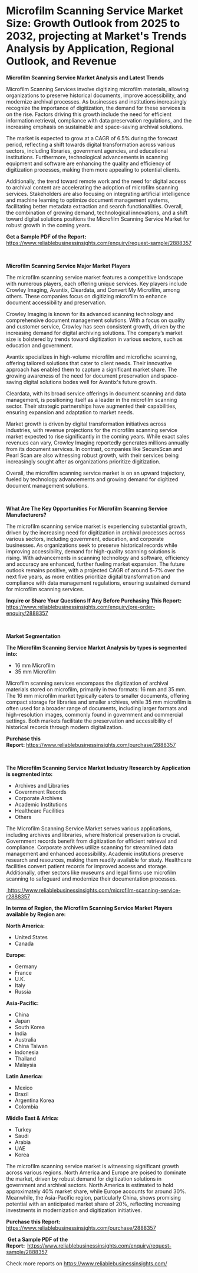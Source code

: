 <p><h1>Microfilm Scanning Service Market Size: Growth Outlook from 2025 to 2032, projecting at Market's Trends Analysis by Application, Regional Outlook, and Revenue</h1></p><p><strong>Microfilm Scanning Service Market Analysis and Latest Trends</strong></p>
<p><p>Microfilm Scanning Services involve digitizing microfilm materials, allowing organizations to preserve historical documents, improve accessibility, and modernize archival processes. As businesses and institutions increasingly recognize the importance of digitization, the demand for these services is on the rise. Factors driving this growth include the need for efficient information retrieval, compliance with data preservation regulations, and the increasing emphasis on sustainable and space-saving archival solutions.</p><p>The market is expected to grow at a CAGR of 6.5% during the forecast period, reflecting a shift towards digital transformation across various sectors, including libraries, government agencies, and educational institutions. Furthermore, technological advancements in scanning equipment and software are enhancing the quality and efficiency of digitization processes, making them more appealing to potential clients. </p><p>Additionally, the trend toward remote work and the need for digital access to archival content are accelerating the adoption of microfilm scanning services. Stakeholders are also focusing on integrating artificial intelligence and machine learning to optimize document management systems, facilitating better metadata extraction and search functionalities. Overall, the combination of growing demand, technological innovations, and a shift toward digital solutions positions the Microfilm Scanning Service Market for robust growth in the coming years.</p></p>
<p><strong>Get a Sample PDF of the Report:&nbsp;</strong> <a href="https://www.reliablebusinessinsights.com/enquiry/request-sample/2888357?utm_campaign=3113&utm_medium=2&utm_source=Github&utm_content=ia&utm_term=14032025&utm_id=microfilm-scanning-service">https://www.reliablebusinessinsights.com/enquiry/request-sample/2888357</a></p>
<p>&nbsp;</p>
<p><strong>Microfilm Scanning Service Major Market Players</strong></p>
<p><p>The microfilm scanning service market features a competitive landscape with numerous players, each offering unique services. Key players include Crowley Imaging, Avantix, Cleardata, and Convert My Microfilm, among others. These companies focus on digitizing microfilm to enhance document accessibility and preservation.</p><p>Crowley Imaging is known for its advanced scanning technology and comprehensive document management solutions. With a focus on quality and customer service, Crowley has seen consistent growth, driven by the increasing demand for digital archiving solutions. The company’s market size is bolstered by trends toward digitization in various sectors, such as education and government.</p><p>Avantix specializes in high-volume microfilm and microfiche scanning, offering tailored solutions that cater to client needs. Their innovative approach has enabled them to capture a significant market share. The growing awareness of the need for document preservation and space-saving digital solutions bodes well for Avantix's future growth.</p><p>Cleardata, with its broad service offerings in document scanning and data management, is positioning itself as a leader in the microfilm scanning sector. Their strategic partnerships have augmented their capabilities, ensuring expansion and adaptation to market needs.</p><p>Market growth is driven by digital transformation initiatives across industries, with revenue projections for the microfilm scanning service market expected to rise significantly in the coming years. While exact sales revenues can vary, Crowley Imaging reportedly generates millions annually from its document services. In contrast, companies like SecureScan and Pearl Scan are also witnessing robust growth, with their services being increasingly sought after as organizations prioritize digitization.</p><p>Overall, the microfilm scanning service market is on an upward trajectory, fueled by technology advancements and growing demand for digitized document management solutions.</p></p>
<p>&nbsp;</p>
<p><strong>What Are The Key Opportunities For Microfilm Scanning Service Manufacturers?</strong></p>
<p><p>The microfilm scanning service market is experiencing substantial growth, driven by the increasing need for digitization in archival processes across various sectors, including government, education, and corporate businesses. As organizations seek to preserve historical records while improving accessibility, demand for high-quality scanning solutions is rising. With advancements in scanning technology and software, efficiency and accuracy are enhanced, further fueling market expansion. The future outlook remains positive, with a projected CAGR of around 5-7% over the next five years, as more entities prioritize digital transformation and compliance with data management regulations, ensuring sustained demand for microfilm scanning services.</p></p>
<p><strong>Inquire or Share Your Questions If Any Before Purchasing This Report:</strong> <a href="https://www.reliablebusinessinsights.com/enquiry/pre-order-enquiry/2888357?utm_campaign=3113&utm_medium=2&utm_source=Github&utm_content=ia&utm_term=14032025&utm_id=microfilm-scanning-service">https://www.reliablebusinessinsights.com/enquiry/pre-order-enquiry/2888357</a></p>
<p>&nbsp;</p>
<p><strong>Market Segmentation</strong></p>
<p><strong>The Microfilm Scanning Service Market Analysis by types is segmented into:</strong></p>
<p><ul><li>16 mm Microfilm</li><li>35 mm Microfilm</li></ul></p>
<p><p>Microfilm scanning services encompass the digitization of archival materials stored on microfilm, primarily in two formats: 16 mm and 35 mm. The 16 mm microfilm market typically caters to smaller documents, offering compact storage for libraries and smaller archives, while 35 mm microfilm is often used for a broader range of documents, including larger formats and high-resolution images, commonly found in government and commercial settings. Both markets facilitate the preservation and accessibility of historical records through modern digitalization.</p></p>
<p><strong>Purchase this Report:&nbsp;</strong><a href="https://www.reliablebusinessinsights.com/purchase/2888357?utm_campaign=3113&utm_medium=2&utm_source=Github&utm_content=ia&utm_term=14032025&utm_id=microfilm-scanning-service">https://www.reliablebusinessinsights.com/purchase/2888357</a></p>
<p>&nbsp;</p>
<p><strong>The Microfilm Scanning Service Market Industry Research by Application is segmented into:</strong></p>
<p><ul><li>Archives and Libraries</li><li>Government Records</li><li>Corporate Archives</li><li>Academic Institutions</li><li>Healthcare Facilities</li><li>Others</li></ul></p>
<p><p>The Microfilm Scanning Service Market serves various applications, including archives and libraries, where historical preservation is crucial. Government records benefit from digitization for efficient retrieval and compliance. Corporate archives utilize scanning for streamlined data management and enhanced accessibility. Academic institutions preserve research and resources, making them readily available for study. Healthcare facilities convert patient records for improved access and storage. Additionally, other sectors like museums and legal firms use microfilm scanning to safeguard and modernize their documentation processes.</p></p>
<p><a href="https://www.reliablebusinessinsights.com/microfilm-scanning-service-r2888357?utm_campaign=3113&utm_medium=2&utm_source=Github&utm_content=ia&utm_term=14032025&utm_id=microfilm-scanning-service">&nbsp;https://www.reliablebusinessinsights.com/microfilm-scanning-service-r2888357</a></p>
<p><strong>In terms of Region, the Microfilm Scanning Service Market Players available by Region are:</strong></p>
<p>
    <p> <strong> North America: </strong>
        <ul>
            <li>United States</li>
            <li>Canada</li>
        </ul>
        </p> 
    <p> <strong> Europe: </strong>
        <ul>
            <li>Germany</li>
            <li>France</li>
            <li>U.K.</li>
            <li>Italy</li>
            <li>Russia</li>
        </ul>
        </p> 
    <p> <strong> Asia-Pacific: </strong>
        <ul>
            <li>China</li>
            <li>Japan</li>
            <li>South Korea</li>
            <li>India</li>
            <li>Australia</li>
            <li>China Taiwan</li>
            <li>Indonesia</li>
            <li>Thailand</li>
            <li>Malaysia</li>
        </ul>
        </p> 
    <p> <strong> Latin America: </strong>
        <ul>
            <li>Mexico</li>
            <li>Brazil</li>
            <li>Argentina Korea</li>
            <li>Colombia</li>
        </ul>
        </p> 
    <p> <strong> Middle East & Africa: </strong>
        <ul>
            <li>Turkey</li>
            <li>Saudi</li>
            <li>Arabia</li>
            <li>UAE</li>
            <li>Korea</li>
        </ul>
    </p>
    </p>
<p><p>The microfilm scanning service market is witnessing significant growth across various regions. North America and Europe are poised to dominate the market, driven by robust demand for digitization solutions in government and archival sectors. North America is estimated to hold approximately 40% market share, while Europe accounts for around 30%. Meanwhile, the Asia-Pacific region, particularly China, shows promising potential with an anticipated market share of 20%, reflecting increasing investments in modernization and digitization initiatives.</p></p>
<p><strong>Purchase this Report: </strong><a href="https://www.reliablebusinessinsights.com/purchase/2888357?utm_campaign=3113&utm_medium=2&utm_source=Github&utm_content=ia&utm_term=14032025&utm_id=microfilm-scanning-service">https://www.reliablebusinessinsights.com/purchase/2888357</a></p>
<p>&nbsp;<strong>Get a Sample PDF of the Report:&nbsp;&nbsp;</strong><a href="https://www.reliablebusinessinsights.com/enquiry/request-sample/2888357?utm_campaign=3113&utm_medium=2&utm_source=Github&utm_content=ia&utm_term=14032025&utm_id=microfilm-scanning-service">https://www.reliablebusinessinsights.com/enquiry/request-sample/2888357</a></p>
<p><strong></strong></p>
<p>Check more reports on <a href="https://www.reliablebusinessinsights.com/?utm_campaign=3113&utm_medium=2&utm_source=Github&utm_content=ia&utm_term=14032025&utm_id=microfilm-scanning-service">https://www.reliablebusinessinsights.com/</a></p>